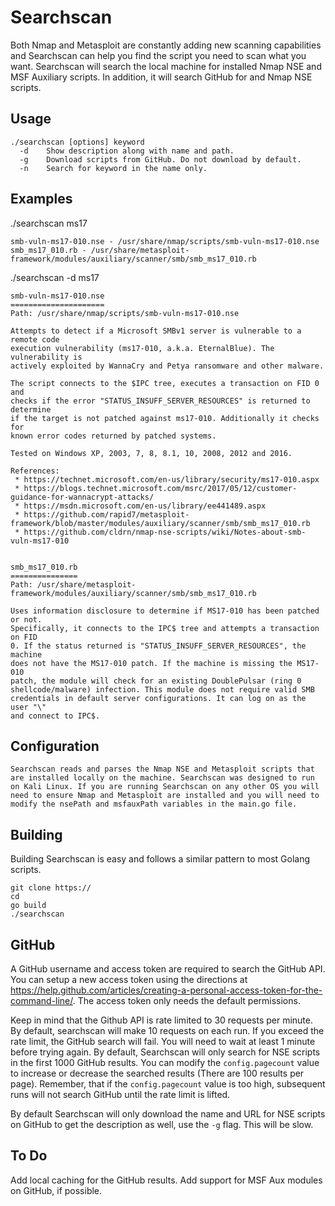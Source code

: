 Searchscan
==========
Both Nmap and Metasploit are constantly adding new scanning capabilities and Searchscan can help you find the script you need to scan what you want. Searchscan will search the local machine for installed Nmap NSE and MSF Auxiliary scripts. In addition, it will search GitHub for and Nmap NSE scripts.

Usage
-----
    ./searchscan [options] keyword
      -d	Show description along with name and path.
      -g	Download scripts from GitHub. Do not download by default.
      -n	Search for keyword in the name only.

Examples
--------
./searchscan ms17

    smb-vuln-ms17-010.nse - /usr/share/nmap/scripts/smb-vuln-ms17-010.nse
    smb_ms17_010.rb - /usr/share/metasploit-framework/modules/auxiliary/scanner/smb/smb_ms17_010.rb

./searchscan -d ms17

    smb-vuln-ms17-010.nse
    =====================
    Path: /usr/share/nmap/scripts/smb-vuln-ms17-010.nse

    Attempts to detect if a Microsoft SMBv1 server is vulnerable to a remote code
    execution vulnerability (ms17-010, a.k.a. EternalBlue). The vulnerability is
    actively exploited by WannaCry and Petya ransomware and other malware.

    The script connects to the $IPC tree, executes a transaction on FID 0 and
    checks if the error "STATUS_INSUFF_SERVER_RESOURCES" is returned to determine
    if the target is not patched against ms17-010. Additionally it checks for
    known error codes returned by patched systems.

    Tested on Windows XP, 2003, 7, 8, 8.1, 10, 2008, 2012 and 2016.

    References:
     * https://technet.microsoft.com/en-us/library/security/ms17-010.aspx
     * https://blogs.technet.microsoft.com/msrc/2017/05/12/customer-guidance-for-wannacrypt-attacks/
     * https://msdn.microsoft.com/en-us/library/ee441489.aspx
     * https://github.com/rapid7/metasploit-framework/blob/master/modules/auxiliary/scanner/smb/smb_ms17_010.rb
     * https://github.com/cldrn/nmap-nse-scripts/wiki/Notes-about-smb-vuln-ms17-010


    smb_ms17_010.rb
    ===============
    Path: /usr/share/metasploit-framework/modules/auxiliary/scanner/smb/smb_ms17_010.rb

    Uses information disclosure to determine if MS17-010 has been patched or not.
    Specifically, it connects to the IPC$ tree and attempts a transaction on FID
    0. If the status returned is "STATUS_INSUFF_SERVER_RESOURCES", the machine
    does not have the MS17-010 patch. If the machine is missing the MS17-010
    patch, the module will check for an existing DoublePulsar (ring 0
    shellcode/malware) infection. This module does not require valid SMB
    credentials in default server configurations. It can log on as the user "\"
    and connect to IPC$.

Configuration
-------------
    Searchscan reads and parses the Nmap NSE and Metasploit scripts that are installed locally on the machine. Searchscan was designed to run on Kali Linux. If you are running Searchscan on any other OS you will need to ensure Nmap and Metasploit are installed and you will need to modify the nsePath and msfauxPath variables in the main.go file.

Building
--------
Building Searchscan is easy and follows a similar pattern to most Golang scripts.

    git clone https://
    cd
    go build
    ./searchscan

GitHub
------
A GitHub username and access token are required to search the GitHub API. You can setup a new access token using the directions at https://help.github.com/articles/creating-a-personal-access-token-for-the-command-line/. The access token only needs the default permissions.

Keep in mind that the Github API is rate limited to 30 requests per minute. By default, searchscan will make 10 requests on each run. If you exceed the rate limit, the GitHub search will fail. You will need to wait at least 1 minute before trying again. By default, Searchscan will only search for NSE scripts in the first 1000 GitHub results. You can modify the `config.pagecount` value to increase or decrease the searched results (There are 100 results per page). Remember, that if the `config.pagecount` value is too high, subsequent runs will not search GitHub until the rate limit is lifted.

By default Searchscan will only download the name and URL for NSE scripts on GitHub to get the description as well, use the `-g` flag. This will be slow.

To Do
-----
Add local caching for the GitHub results.
Add support for MSF Aux modules on GitHub, if possible.
